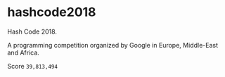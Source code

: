 # hashcode2018
Hash Code 2018.

A programming competition organized by Google in Europe, Middle-East and Africa.

Score `39,813,494`
